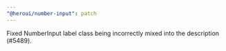```yaml
---
"@heroui/number-input": patch
---
```


Fixed NumberInput label class being incorrectly mixed into the description (#5489).
